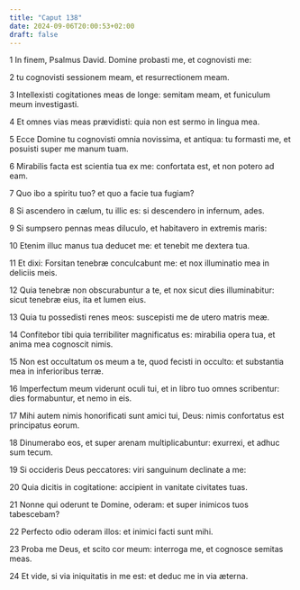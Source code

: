 ```yaml
---
title: "Caput 138"
date: 2024-09-06T20:00:53+02:00
draft: false
---
```



1 In finem, Psalmus David. Domine probasti me, et cognovisti me:

2 tu cognovisti sessionem meam, et resurrectionem meam.

3 Intellexisti cogitationes meas de longe: semitam meam, et funiculum meum investigasti.

4 Et omnes vias meas prævidisti: quia non est sermo in lingua mea.

5 Ecce Domine tu cognovisti omnia novissima, et antiqua: tu formasti me, et posuisti super me manum tuam.

6 Mirabilis facta est scientia tua ex me: confortata est, et non potero ad eam.

7 Quo ibo a spiritu tuo? et quo a facie tua fugiam?

8 Si ascendero in cælum, tu illic es: si descendero in infernum, ades.

9 Si sumpsero pennas meas diluculo, et habitavero in extremis maris:

10 Etenim illuc manus tua deducet me: et tenebit me dextera tua.

11 Et dixi: Forsitan tenebræ conculcabunt me: et nox illuminatio mea in deliciis meis.

12 Quia tenebræ non obscurabuntur a te, et nox sicut dies illuminabitur: sicut tenebræ eius, ita et lumen eius.

13 Quia tu possedisti renes meos: suscepisti me de utero matris meæ.

14 Confitebor tibi quia terribiliter magnificatus es: mirabilia opera tua, et anima mea cognoscit nimis.

15 Non est occultatum os meum a te, quod fecisti in occulto: et substantia mea in inferioribus terræ.

16 Imperfectum meum viderunt oculi tui, et in libro tuo omnes scribentur: dies formabuntur, et nemo in eis.

17 Mihi autem nimis honorificati sunt amici tui, Deus: nimis confortatus est principatus eorum.

18 Dinumerabo eos, et super arenam multiplicabuntur: exurrexi, et adhuc sum tecum.

19 Si occideris Deus peccatores: viri sanguinum declinate a me:

20 Quia dicitis in cogitatione: accipient in vanitate civitates tuas.

21 Nonne qui oderunt te Domine, oderam: et super inimicos tuos tabescebam?

22 Perfecto odio oderam illos: et inimici facti sunt mihi.

23 Proba me Deus, et scito cor meum: interroga me, et cognosce semitas meas.

24 Et vide, si via iniquitatis in me est: et deduc me in via æterna.

